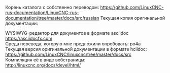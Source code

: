 Корень каталога с собственно переводом:
https://github.com/LinuxCNC-rus-documentation/LinuxCNC-rus-documentation/tree/master/docs/src/russian
Текущая копия оригинальной документации:

WYSIWYG-редактор для документов в формате asciidoc <br>
https://asciidocfx.com <br>
Среда перевода, которую мне предложили опробовать: po4a <br>
Текущая версия оригинальной документации в формате hciidoc: <br>
https://github.com/LinuxCNC/linuxcnc/tree/master/docs/src <br>
Компиляция её в виде вебстраницы: <br>
http://linuxcnc.org/docs/devel/html/ <br>
